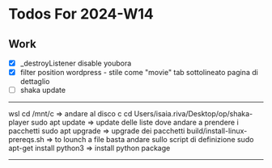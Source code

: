 # Todos For 2024-W14

## Work

- [x] \_destroyListener disable youbora
- [x] filter position wordpress - stile come "movie" tab sottolineato pagina di dettaglio
- [ ] shaka update

---

wsl
cd /mnt/c => andare al disco c
cd Users/isaia.riva/Desktop/op/shaka-player
sudo apt update => update delle liste dove andare a prendere i pacchetti
sudo apt upgrade => upgrade dei pacchetti
build/install-linux-prereqs.sh => to lounch a file basta andare sullo script di definizione
sudo apt-get install python3 => install python package

---------------

